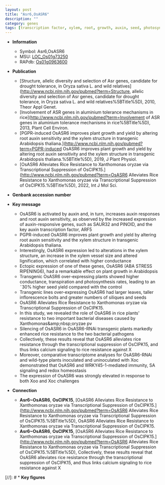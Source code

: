 ```yaml
---
layout: post
title: "Asr6,OsASR6"
description: ""
category: genes
tags: [transcription factor, xylem, root, growth, auxin, seed, photosynthesis, yield, stress, inflorescence, auxin response, plant growth, resistance, bacterial disease, homeostasis, xoo, calcium, sa, SA, redox homeostasis, Xoo,  xoo ,  sa , calcium signaling]
---
```


* **Information**  
    + Symbol: Asr6,OsASR6  
    + MSU: [LOC_Os01g73250](http://rice.uga.edu/cgi-bin/ORF_infopage.cgi?orf=LOC_Os01g73250)  
    + RAPdb: [Os01g0963600](http://rapdb.dna.affrc.go.jp/viewer/gbrowse_details/irgsp1?name=Os01g0963600)  

* **Publication**  
    + [Structure, allelic diversity and selection of Asr genes, candidate for drought tolerance, in Oryza sativa L. and wild relatives](http://www.ncbi.nlm.nih.gov/pubmed?term=Structure, allelic diversity and selection of Asr genes, candidate for drought tolerance, in Oryza sativa L. and wild relatives%5BTitle%5D), 2010, Theor Appl Genet.
    + [Involvement of ASR genes in aluminium tolerance mechanisms in rice](http://www.ncbi.nlm.nih.gov/pubmed?term=Involvement of ASR genes in aluminium tolerance mechanisms in rice%5BTitle%5D), 2013, Plant Cell Environ.
    + [PGPR-induced OsASR6 improves plant growth and yield by altering root auxin sensitivity and the xylem structure in transgenic Arabidopsis thaliana.](http://www.ncbi.nlm.nih.gov/pubmed?term=PGPR-induced OsASR6 improves plant growth and yield by altering root auxin sensitivity and the xylem structure in transgenic Arabidopsis thaliana.%5BTitle%5D), 2019, J Plant Physiol.
    + [OsASR6 Alleviates Rice Resistance to Xanthomonas oryzae via Transcriptional Suppression of OsCIPK15.](http://www.ncbi.nlm.nih.gov/pubmed?term=OsASR6 Alleviates Rice Resistance to Xanthomonas oryzae via Transcriptional Suppression of OsCIPK15.%5BTitle%5D), 2022, Int J Mol Sci.

* **Genbank accession number**  

* **Key message**  
    + OsASR6 is activated by auxin and, in turn, increases auxin responses and root auxin sensitivity, as observed by the increased expression of auxin-responsive genes, such as SAUR32 and PINOID, and the key auxin transcription factor, ARF5
    + PGPR-induced OsASR6 improves plant growth and yield by altering root auxin sensitivity and the xylem structure in transgenic Arabidopsis thaliana.
    + Interestingly, OsASR6 expression led to alterations in the xylem structure, an increase in the xylem vessel size and altered lignification, which correlated with higher conductance
    + Ectopic expression of one of these genes, OsASR6 (ABA STRESS RIPENING6), had a remarkable effect on plant growth in Arabidopsis
    + Transgenic OsASR6 over-expressing plants showed higher conductance, transpiration and photosynthesis rates, leading to an ˜30% higher seed yield compared with the control
    + Transgenic lines over-expressing OsASR6 had larger leaves, taller inflorescence bolts and greater numbers of siliques and seeds
    + OsASR6 Alleviates Rice Resistance to Xanthomonas oryzae via Transcriptional Suppression of OsCIPK15.
    + In this study, we revealed the role of OsASR6 in rice plants&#x27; resistance to two important bacterial diseases caused by Xanthomonas&amp;amp;nbsp;oryzae pv
    + Silencing of OsASR6 in OsASR6-RNAi transgenic plants markedly enhanced rice resistance to the two bacterial pathogens
    + Collectively, these results reveal that OsASR6 alleviates rice resistance through the transcriptional suppression of OsCIPK15, and thus links calcium signaling to rice resistance against X
    + Moreover, comparative transcriptome analyses for OsASR6-RNAi and wild-type plants inoculated and uninoculated with Xoc demonstrated that OsASR6 and WRKY45-1-mediated immunity, SA signaling and redox homeostasis
    + The expression of OsASR6 was strongly elevated in response to both Xoo and Xoc challenges

* **Connection**  
    + __Asr6~OsASR6__, __OsCIPK15__, [OsASR6 Alleviates Rice Resistance to Xanthomonas oryzae via Transcriptional Suppression of OsCIPK15.](http://www.ncbi.nlm.nih.gov/pubmed?term=OsASR6 Alleviates Rice Resistance to Xanthomonas oryzae via Transcriptional Suppression of OsCIPK15.%5BTitle%5D), OsASR6 Alleviates Rice Resistance to Xanthomonas oryzae via Transcriptional Suppression of OsCIPK15.
    + __Asr6~OsASR6__, __OsCIPK15__, [OsASR6 Alleviates Rice Resistance to Xanthomonas oryzae via Transcriptional Suppression of OsCIPK15.](http://www.ncbi.nlm.nih.gov/pubmed?term=OsASR6 Alleviates Rice Resistance to Xanthomonas oryzae via Transcriptional Suppression of OsCIPK15.%5BTitle%5D),  Collectively, these results reveal that OsASR6 alleviates rice resistance through the transcriptional suppression of OsCIPK15, and thus links calcium signaling to rice resistance against X

[//]: # * **Key figures**  


